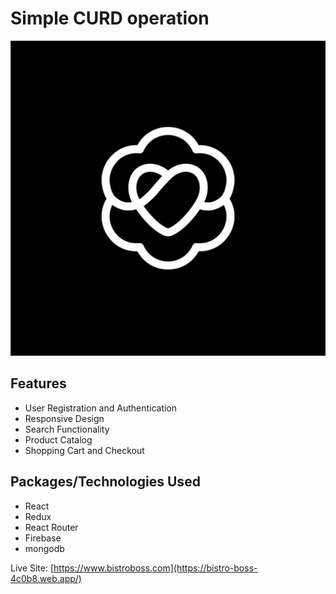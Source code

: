 # Simple CURD operation


![Project Logo](./src//assets/logo.png)


## Features

- User Registration and Authentication
- Responsive Design
- Search Functionality
- Product Catalog
- Shopping Cart and Checkout


## Packages/Technologies Used

- React
- Redux
- React Router
- Firebase
- mongodb


Live Site: [https://www.bistroboss.com](https://bistro-boss-4c0b8.web.app/)




